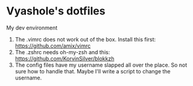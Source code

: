 # Vyashole's dotfiles
My dev environment

1. The .vimrc does not work out of the box. Install this first: https://github.com/amix/vimrc
2. The .zshrc needs oh-my-zsh and this: https://github.com/KorvinSilver/blokkzh
3. The config files have my username slapped all over the place. So not sure how to handle that. Maybe I'll write a script to change the username. 
